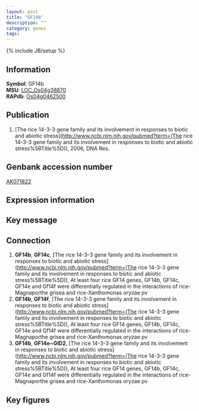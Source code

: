 ```yaml
---
layout: post
title: "GF14b"
description: ""
category: genes
tags: 
---
```

{% include JB/setup %}

## Information
__Symbol__: GF14b  
__MSU__: [LOC_Os04g38870](http://rice.plantbiology.msu.edu/cgi-bin/ORF_infopage.cgi?orf=LOC_Os04g38870)  
__RAPdb__: [Os04g0462500](http://rapdb.dna.affrc.go.jp/viewer/gbrowse_details/irgsp1?name=Os04g0462500)  

## Publication
1. [The rice 14-3-3 gene family and its involvement in responses to biotic and abiotic stress](http://www.ncbi.nlm.nih.gov/pubmed?term=(The rice 14-3-3 gene family and its involvement in responses to biotic and abiotic stress%5BTitle%5D)), 2006, DNA Res.

## Genbank accession number
[AK071822](http://www.ncbi.nlm.nih.gov/nuccore/AK071822)

## Expression information

## Key message

## Connection
1. __GF14b__, __GF14c__, [The rice 14-3-3 gene family and its involvement in responses to biotic and abiotic stress](http://www.ncbi.nlm.nih.gov/pubmed?term=(The rice 14-3-3 gene family and its involvement in responses to biotic and abiotic stress%5BTitle%5D)),  At least four rice GF14 genes, GF14b, GF14c, GF14e and Gf14f were differentially regulated in the interactions of rice-Magnaporthe grisea and rice-Xanthomonas oryzae pv
2. __GF14b__, __GF14f__, [The rice 14-3-3 gene family and its involvement in responses to biotic and abiotic stress](http://www.ncbi.nlm.nih.gov/pubmed?term=(The rice 14-3-3 gene family and its involvement in responses to biotic and abiotic stress%5BTitle%5D)),  At least four rice GF14 genes, GF14b, GF14c, GF14e and Gf14f were differentially regulated in the interactions of rice-Magnaporthe grisea and rice-Xanthomonas oryzae pv
3. __GF14b__, __GF14e~GID2__, [The rice 14-3-3 gene family and its involvement in responses to biotic and abiotic stress](http://www.ncbi.nlm.nih.gov/pubmed?term=(The rice 14-3-3 gene family and its involvement in responses to biotic and abiotic stress%5BTitle%5D)),  At least four rice GF14 genes, GF14b, GF14c, GF14e and Gf14f were differentially regulated in the interactions of rice-Magnaporthe grisea and rice-Xanthomonas oryzae pv

## Key figures


